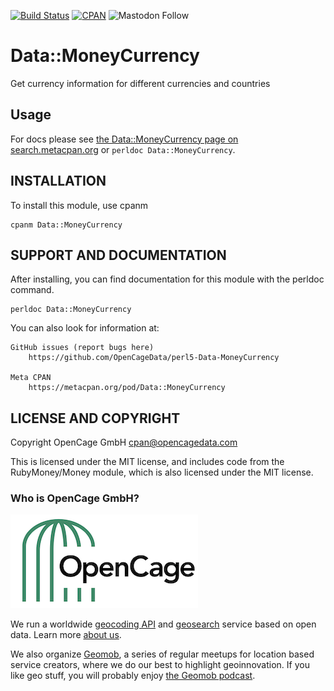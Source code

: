 [![Build Status](https://github.com/OpenCageData/perl5-Data-MoneyCurrency/actions/workflows/ci.yml/badge.svg)](https://github.com/OpenCageData/perl5-Data-MoneyCurrency/actions/workflows/ci.yml)
[![CPAN](https://img.shields.io/cpan/v/Data-MoneyCurrency.svg?style=flat-square)](https://metacpan.org/pod/Data::MoneyCurrency)
![Mastodon Follow](https://img.shields.io/mastodon/follow/109287663468501769?domain=https%3A%2F%2Fen.osm.town%2F&style=social)

# Data::MoneyCurrency

Get currency information for different currencies and countries

## Usage

For docs please see [the Data::MoneyCurrency page on search.metacpan.org](https://metacpan.org/pod/Data::MoneyCurrency)
or `perldoc Data::MoneyCurrency`.

## INSTALLATION

To install this module, use cpanm

	cpanm Data::MoneyCurrency

## SUPPORT AND DOCUMENTATION

After installing, you can find documentation for this module with the
perldoc command.

    perldoc Data::MoneyCurrency

You can also look for information at:

    GitHub issues (report bugs here)
        https://github.com/OpenCageData/perl5-Data-MoneyCurrency

    Meta CPAN
        https://metacpan.org/pod/Data::MoneyCurrency


## LICENSE AND COPYRIGHT

Copyright OpenCage GmbH
<cpan@opencagedata.com>

This is licensed under the MIT license, and includes code from the
RubyMoney/Money module, which is also licensed under the MIT license.

### Who is OpenCage GmbH?

<a href="https://opencagedata.com"><img src="opencage_logo_300_150.png"></a>

We run a worldwide [geocoding API](https://opencagedata.com/api) and [geosearch](https://opencagedata.com/geosearch) service based on open data. 
Learn more [about us](https://opencagedata.com/about). 

We also organize [Geomob](https://thegeomob.com), a series of regular meetups for location based service creators, where we do our best to highlight geoinnovation. If you like geo stuff, you will probably enjoy [the Geomob podcast](https://thegeomob.com/podcast/).

